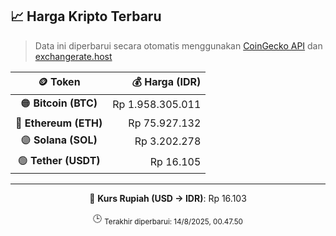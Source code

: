 

<!-- HARGA_KRIPTO -->
## 📈 Harga Kripto Terbaru

> Data ini diperbarui secara otomatis menggunakan [CoinGecko API](https://www.coingecko.com/) dan [exchangerate.host](https://exchangerate.host/)

<div align="center">

| 🪙 Token | 💰 Harga (IDR) |
|:------:|---------------:|
| 🟠 **Bitcoin (BTC)**   | Rp 1.958.305.011 |
| 🔵 **Ethereum (ETH)**  | Rp 75.927.132 |
| 🟣 **Solana (SOL)**    | Rp 3.202.278 |
| 🟢 **Tether (USDT)**   | Rp 16.105 |

---

💱 **Kurs Rupiah (USD → IDR)**: Rp 16.103

🕒 <sub>Terakhir diperbarui: 14/8/2025, 00.47.50</sub>

</div>
<!-- /HARGA_KRIPTO -->